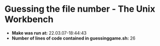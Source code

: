 # Guessing the file number - The Unix Workbench
* **Make was run at:** 22.03.07-18:44:43
* **Number of lines of code contained in guessinggame.sh:**       26
